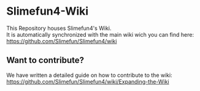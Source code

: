 # Slimefun4-Wiki
This Repository houses Slimefun4's Wiki.<br>
It is automatically synchronized with the main wiki wich you can find here:
https://github.com/Slimefun/Slimefun4/wiki

## Want to contribute?
We have written a detailed guide on how to contribute to the wiki:
https://github.com/Slimefun/Slimefun4/wiki/Expanding-the-Wiki
